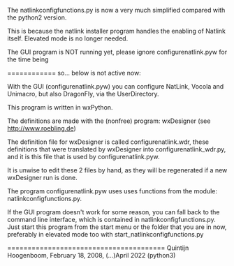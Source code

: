 The natlinkconfigfunctions.py is now a very much simplified compared with the python2 version.

This is because the natlink installer program handles the enabling of Natlink itself. Elevated mode is
no longer needed.

The GUI program is NOT running yet, please ignore configurenatlink.pyw for the time being

============
so... below is not active now:

With the GUI (configurenatlink.pyw) you can configure NatLink, Vocola and Unimacro, but also DragonFly, via the UserDirectory.

This program is written in wxPython.  

The definitions are made with the (nonfree) program: wxDesigner (see http://www.roebling.de)

The definition file for wxDesigner is called configurenatlink.wdr, these definitions that were 
translated by wxDesigner into configurenatlink_wdr.py, and it is this file that is used by configurenatlink.pyw.

It is unwise to edit these 2 files by hand, as they will be regenerated if a new wxDesigner run is done.

The program configurenatlink.pyw uses uses functions from the module: natlinkconfigfunctions.py.

If the GUI program doesn't work for some reason, you can fall back to
the command line interface, which is contained in
natlinkconfigfunctions.py.  Just start this program from the start
menu or the folder that you are in now, preferably in elevated mode too with start_natlinkconfigfunctions.py

=======================================
Quintijn Hoogenboom, February 18, 2008, (...)April 2022 (python3)



